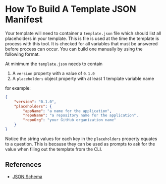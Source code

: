 # How To Build A Template JSON Manifest

Your template will need to container a `template.json` file which should list
all placeholders in your template. This is file is used at the time the template
is process with this tool. It is checked for all variables that must be
answered before process can occur. You can build one manually by using the
following format.

At minimum the `template.json` needs to contain

1. A `version` property with a  value of `0.1.0`
2. A `placeholders` object property with at least 1 template variable name

for example:
```JSON
{
    "version": "0.1.0",
    "placeholders": {
        "appName": "a name for the application",
        "repoName": "a repository name for the application",
        "repoOrg": "your GitHub organization name"
    }
}
```

Notice the string values for each key in the `placeholders` property equates
to a question. This is because they can be used as prompts to
ask for the value when filing out the template from the CLI.

## References

* [JSON Schema](https://json-schema.org/learn/getting-started-step-by-step#intro)
